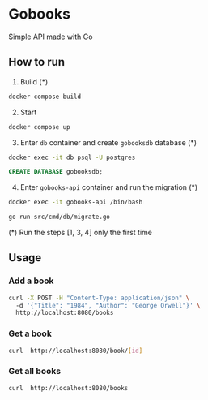 # Gobooks

Simple API made with Go

## How to run

1. Build (*)
```sh
docker compose build
```

2. Start 
```sh
docker compose up
```

3. Enter `db` container and create `gobooksdb` database (*)
```sh
docker exec -it db psql -U postgres
```

```sql
CREATE DATABASE gobooksdb;
```

4. Enter `gobooks-api` container and run the migration (*)
```sh
docker exec -it gobooks-api /bin/bash
```

```sh
go run src/cmd/db/migrate.go
```

(*) Run the steps  [1, 3, 4] only the first time

## Usage

### Add a book

```sh
curl -X POST -H "Content-Type: application/json" \ 
  -d '{"Title": "1984", "Author": "George Orwell"}' \ 
  http://localhost:8080/books
```

### Get a book

```sh
curl  http://localhost:8080/book/[id]
```
### Get all books

```sh
curl  http://localhost:8080/books
```

